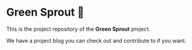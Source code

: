 # Green Sprout 🌱

This is the project repository of the **Green Sprout** project.

We have a project blog you can check out and contribute to if you want.
